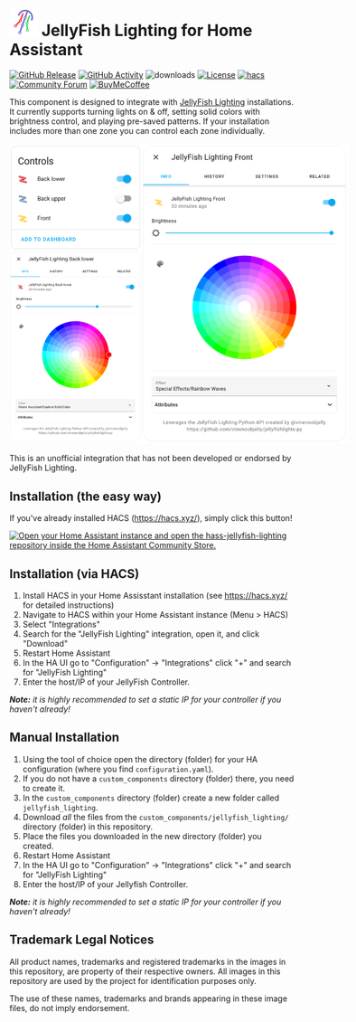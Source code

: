 # <img src=".github/images/jellyfish-icon.png" alt="JellyFish Lighting icon" height="50px"> JellyFish Lighting for Home Assistant

[![GitHub Release][releases-badge]][releases]
[![GitHub Activity][commits-badge]][commits]
![downloads][downloads-badge]
[![License][license-badge]](LICENSE)
[![hacs][hacsbadge]][hacs]
[![Community Forum][forum-badge]][forum]
[![BuyMeCoffee][buymecoffee-badge]][buymecoffee]

This component is designed to integrate with [JellyFish Lighting][jellyfish-lighting] installations. It currently supports turning lights on & off, setting solid colors with brightness control, and playing pre-saved patterns. If your installation includes more than one zone you can control each zone individually.

<img src=".github/images/combined.png" alt="Screenshots of JellyFish Lighting integration for Home Assistant" style="max-width:600px"/>

This is an unofficial integration that has not been developed or endorsed by JellyFish Lighting.

## Installation (the easy way)

If you've already installed HACS (https://hacs.xyz/), simply click this button!

[![Open your Home Assistant instance and open the hass-jellyfish-lighting repository inside the Home Assistant Community Store.](https://my.home-assistant.io/badges/hacs_repository.svg)](https://my.home-assistant.io/redirect/hacs_repository/?owner=bdunn44&repository=hass-jellyfish-lighting&category=integration)

## Installation (via HACS)

1. Install HACS in your Home Assisstant installation (see https://hacs.xyz/ for detailed instructions)
1. Navigate to HACS within your Home Assistant instance (Menu > HACS)
1. Select "Integrations"
1. Search for the "JellyFish Lighting" integration, open it, and click "Download"
1. Restart Home Assistant
1. In the HA UI go to "Configuration" -> "Integrations" click "+" and search for "JellyFish Lighting"
1. Enter the host/IP of your JellyFish Controller.

_**Note:** it is highly recommended to set a static IP for your controller if you haven't already!_

## Manual Installation

1. Using the tool of choice open the directory (folder) for your HA configuration (where you find `configuration.yaml`).
1. If you do not have a `custom_components` directory (folder) there, you need to create it.
1. In the `custom_components` directory (folder) create a new folder called `jellyfish_lighting`.
1. Download _all_ the files from the `custom_components/jellyfish_lighting/` directory (folder) in this repository.
1. Place the files you downloaded in the new directory (folder) you created.
1. Restart Home Assistant
1. In the HA UI go to "Configuration" -> "Integrations" click "+" and search for "JellyFish Lighting"
1. Enter the host/IP of your Jellyfish Controller.

_**Note:** it is highly recommended to set a static IP for your controller if you haven't already!_

## Trademark Legal Notices

All product names, trademarks and registered trademarks in the images in this
repository, are property of their respective owners. All images in this
repository are used by the project for identification purposes
only.

The use of these names, trademarks and brands appearing in these image files,
do not imply endorsement.

[jellyfish-lighting]: https://jellyfishlighting.com/
[commits-badge]: https://img.shields.io/github/commit-activity/y/bdunn44/hass-jellyfish-lighting?style=flat-square
[commits]: https://github.com/bdunn44/hass-jellyfish-lighting/commits/master
[releases]: https://github.com/bdunn44/hass-jellyfish-lighting/releases
[downloads-badge]: https://img.shields.io/github/downloads/bdunn44/hass-jellyfish-lighting/total?style=flat-square
[hacs]: https://github.com/hacs/integration
[hacsbadge]: https://img.shields.io/badge/hacs-default-orange.svg?style=flat-square
[forum-badge]: https://img.shields.io/badge/community-forum-yellow.svg?style=flat-square
[forum]: https://community.home-assistant.io/
[license-badge]: https://img.shields.io/github/license/bdunn44/hass-jellyfish-lighting?style=flat-square
[releases-badge]: https://img.shields.io/github/v/release/bdunn44/hass-jellyfish-lighting?include_prereleases&style=flat-square
[buymecoffee]: https://www.buymeacoffee.com/bdunn44
[buymecoffee-badge]: https://img.shields.io/badge/buy%20me%20a%20coffee-donate-yellow.svg?style=flat-square

[example-zones]: example_zones.png
[example-play-pattern]: example_play_pattern.png
